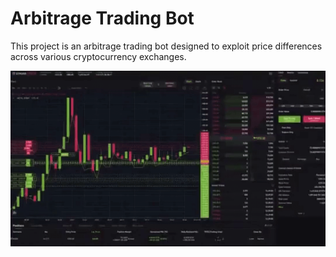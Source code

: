 
# Arbitrage Trading Bot

This project is an arbitrage trading bot designed to exploit price differences across various cryptocurrency exchanges.

<p align="center">
    <img src="u41ccfltkuixfn7najwu-online-vide.gif" alt="Arbitrage Bot Demo">
</p>

